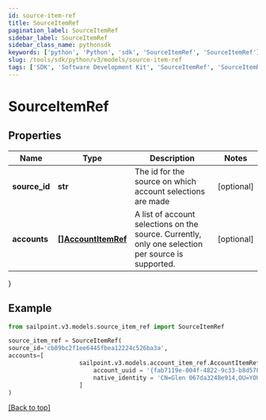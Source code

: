 ```yaml
---
id: source-item-ref
title: SourceItemRef
pagination_label: SourceItemRef
sidebar_label: SourceItemRef
sidebar_class_name: pythonsdk
keywords: ['python', 'Python', 'sdk', 'SourceItemRef', 'SourceItemRef'] 
slug: /tools/sdk/python/v3/models/source-item-ref
tags: ['SDK', 'Software Development Kit', 'SourceItemRef', 'SourceItemRef']
---
```


# SourceItemRef


## Properties

Name | Type | Description | Notes
------------ | ------------- | ------------- | -------------
**source_id** | **str** | The id for the source on which account selections are made | [optional] 
**accounts** | [**[]AccountItemRef**](account-item-ref) | A list of account selections on the source. Currently, only one selection per source is supported. | [optional] 
}

## Example

```python
from sailpoint.v3.models.source_item_ref import SourceItemRef

source_item_ref = SourceItemRef(
source_id='cb89bc2f1ee6445fbea12224c526ba3a',
accounts=[
                    sailpoint.v3.models.account_item_ref.AccountItemRef(
                        account_uuid = '{fab7119e-004f-4822-9c33-b8d570d6c6a6}', 
                        native_identity = 'CN=Glen 067da3248e914,OU=YOUROU,OU=org-data-service,DC=YOURDC,DC=local', )
                    ]
)

```
[[Back to top]](#) 

